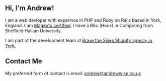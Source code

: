 ## Hi, I'm Andrew!

I am a web devloper with experince in PHP and Ruby on Rails based in York, England. I am [Magento certified](http://www.magentocommerce.com/certification/directory/dev/466824/). I have a BSc (Hons) in Computing from Sheffield Hallam University.

I am part of the development team at [Brave the Skies Shopify agency in York.](https://bravetheskies.com/)

## Contact Me

My preferred form of contact is email: [andrew@andrewwise.co.uk](andrew@andrewwise.co.uk)
